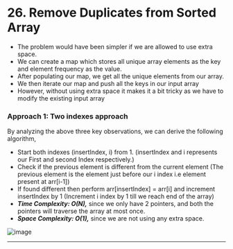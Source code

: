 # 26. Remove Duplicates from Sorted Array


- The problem would have been simpler if we are allowed to use extra space.
- We can create a map which stores all unique array elements as the key and element frequency as the value.
- After populating our map, we get all the unique elements from our array.
- We then iterate our map and push all the keys in our input array
- However, without using extra space it makes it a bit tricky as we have to modify the existing input array

### Approach 1: Two indexes approach

By analyzing the above three key observations, we can derive the following algorithm,

- Start both indexes (insertIndex, i) from 1. (insertIndex and i represents our First and second Index respectively.)
- Check if the previous element is different from the current element (The previous element is the element just before our i index i.e element present at arr[i-1])
- If found different then perform arr[insertIndex] = arr[i] and increment insertIndex by 1 (Increment i index by 1 till we reach end of the array)
- ***Time Complexity: O(N),*** since we only have 2 pointers, and both the pointers will traverse the array at most once.
- ***Space Complexity: O(1),*** since we are not using any extra space.

![image](https://github.com/Nikhilpra17/Leetcode-/assets/97670140/34fa20cd-0ad3-40d9-bf69-3da4adf3df00)



___
